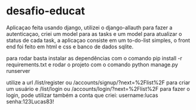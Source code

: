 # desafio-educat

Aplicaçao feita usando django, utilizei o django-allauth para fazer a autenticaçao, criei um model para as tasks e um model para atualizar o status de cada task, a aplicaçao consiste em um to-do-list simples, o front end foi feito em html e css e banco de dados sqlite.

para rodar basta instalar as dependências com o comando pip install -r requirements.txt e rodar o projeto com o comando python manage.py runserver

utilize a url /list/register ou /accounts/signup/?next=%2Flist%2F para criar um usuário e /list/login ou /accounts/login/?next=%2Flist%2F para fazer o login, pode utilizar também a conta que criei: username:lucas senha:123Lucas83!
